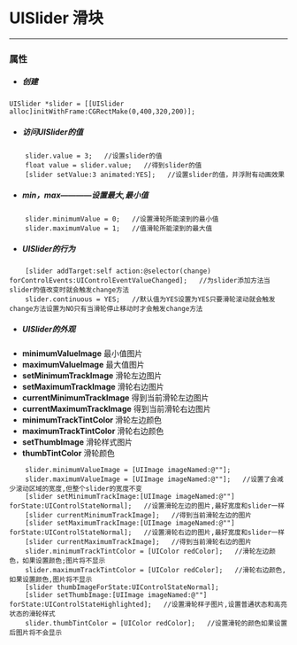 # UISlider 滑块
***
### 属性
- ##### 创建
```
UISlider *slider = [[UISlider alloc]initWithFrame:CGRectMake(0,400,320,200)];
```

- ##### 访问UISlider的值
```
    slider.value = 3;   //设置slider的值
    float value = slider.value;   //得到slider的值
    [slider setValue:3 animated:YES];   //设置slider的值，并浮附有动画效果
```

- ##### min，max————设置最大,最小值
```
    slider.minimumValue = 0;   //设置滑轮所能滚到的最小值
    slider.maximumValue = 1;   //值滑轮所能滚到的最大值
```

- ##### UISlider的行为
```
    [slider addTarget:self action:@selector(change) forControlEvents:UIControlEventValueChanged];   //为slider添加方法当slider的值改变时就会触发change方法
    slider.continuous = YES;   //默认值为YES设置为YES只要滑轮滚动就会触发change方法设置为NO只有当滑轮停止移动时才会触发change方法
```

- ##### UISlider的外观
 - **minimumValueImage** 最小值图片
 - **maximumValueImage** 最大值图片
 - **setMinimumTrackImage** 滑轮左边图片
 - **setMaximumTrackImage** 滑轮右边图片
 - **currentMinimumTrackImage** 得到当前滑轮左边图片
 - **currentMaximumTrackImage** 得到当前滑轮右边图片
 - **minimumTrackTintColor** 滑轮左边颜色
 - **maximumTrackTintColor** 滑轮右边颜色
 - **setThumbImage** 滑轮样式图片
 - **thumbTintColor** 滑轮颜色
```
    slider.minimumValueImage = [UIImage imageNamed:@""];
    slider.maximumValueImage = [UIImage imageNamed:@""];   //设置了会减少滚动区域的宽度,但整个slider的宽度不变
    [slider setMinimumTrackImage:[UIImage imageNamed:@""] forState:UIControlStateNormal];   //设置滑轮左边的图片,最好宽度和slider一样
    [slider currentMinimumTrackImage];   //得到当前滑轮左边的图片
    [slider setMaximumTrackImage:[UIImage imageNamed:@""] forState:UIControlStateNormal];   //设置滑轮右边的图片,最好宽度和slider一样
    [slider currentMaximumTrackImage];   //得到当前滑轮右边的图片
    slider.minimumTrackTintColor = [UIColor redColor];   //滑轮左边颜色，如果设置颜色;图片将不显示
    slider.maximumTrackTintColor = [UIColor redColor];   //滑轮右边颜色,如果设置颜色,图片将不显示
    [slider thumbImageForState:UIControlStateNormal];
    [slider setThumbImage:[UIImage imageNamed:@""] forState:UIControlStateHighlighted];   //设置滑轮样子图片,设置普通状态和高亮状态的滑轮样式
    slider.thumbTintColor = [UIColor redColor];   //设置滑轮的颜色如果设置后图片将不会显示
```
